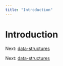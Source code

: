 ```yaml
---
title: "Introduction"
---
```


# Introduction

Next: [data-structures](data-structures.md)

Next: [data-structures](data-structures.md)

